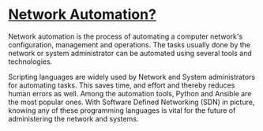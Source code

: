 # [Network Automation?](https://python-automation-book.readthedocs.io/en/latest/)

Network automation is the process of automating a computer network's configuration, management and operations. The tasks usually done by the network or system administrator can be automated using several tools and technologies.

Scripting languages are widely used by Network and System administrators for automating tasks. This saves time, and effort and thereby reduces human errors as well. Among the automation tools, Python and Ansible are the most popular ones. With Software Defined Networking (SDN) in picture, knowing any of these programming languages is vital for the future of administering the network and systems.
